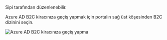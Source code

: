 Sipi tarafından düzenlenebilir.

Azure AD B2C kiracınıza geçiş yapmak için portalın sağ üst köşesinden B2C dizinini seçin.

![Azure AD B2C kiracınıza geçiş yapma](./media/active-directory-b2c-switch-b2c-tenant/switch-to-b2c-tenant.png)

